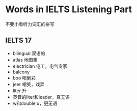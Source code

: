 # Words in IELTS Listening Part

不要小看听力词汇的拼写

## IELTS 17

* bilingual 双语的
* atlas 地图集
* electrician 电工，电气专家
* balcony
* boo 喝倒彩
* jeer 嘲笑，戏弄
* liter 升
* 英音的liter和leader，真无语
* w和double u，更无语

